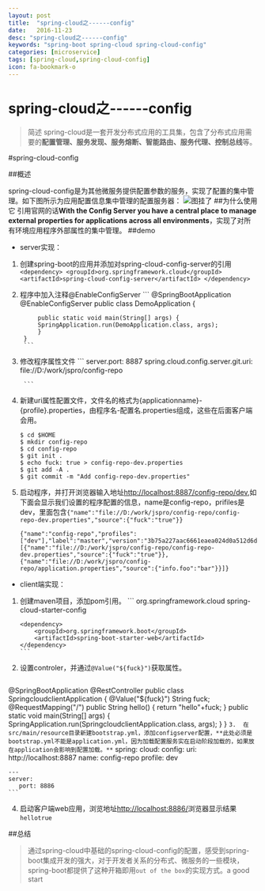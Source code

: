 ```yaml
---
layout: post
title:  "spring-cloud之------config"
date:   2016-11-23
desc: "spring-cloud之------config"
keywords: "spring-boot spring-cloud spring-cloud-config"
categories: [microservice]
tags: [spring-cloud,spring-cloud-config]
icon: fa-bookmark-o
---
```

spring-cloud之------config
========
>简述
spring-cloud是一套开发分布式应用的工具集，包含了分布式应用需要的**配置管理、服务发现、服务熔断、智能路由、服务代理、控制总线**等。

#spring-cloud-config

##概述

spring-cloud-config是为其他微服务提供配置参数的服务，实现了配置的集中管理。如下图所示为应用配置信息集中管理的配置服务器：
![图挂了](http://images2015.cnblogs.com/blog/4758/201601/4758-20160114111514319-352101707.png)
##为什么使用它
引用官网的话**With the Config Server you have a central place to manage external properties for applications across all environments**，实现了对所有环境应用程序外部属性的集中管理。
##demo
- server实现：

1. 创建spring-boot的应用并添加对spring-cloud-config-server的引用
		```
			<dependency>
				<groupId>org.springframework.cloud</groupId>
				<artifactId>spring-cloud-config-server</artifactId>
			</dependency>
		```

2. 程序中加入注释@EnableConfigServer
		```
			@SpringBootApplication
			@EnableConfigServer
			public class DemoApplication {

			public static void main(String[] args) {
			SpringApplication.run(DemoApplication.class, args);
			}
		}
		```
3. 修改程序属性文件
		```
		server.port: 8887										  spring.cloud.config.server.git.uri: file://D:/work/jspro/config-repo

		```
4. 	新建uri属性配置文件，文件名的格式为{applicationname}- {profile}.properties，由程序名-配置名.properties组成，这些在后面客户端会用。
	```
	$ cd $HOME
	$ mkdir config-repo
	$ cd config-repo
	$ git init .
	$ echo fuck: true > config-repo-dev.properties
	$ git add -A .
	$ git commit -m "Add config-repo-dev.properties"
	```
5.	启动程序，并打开浏览器输入地址[http://localhost:8887/config-repo/dev](http://localhost:8887/config-repo/dev),如下面会显示我们设置的程序配置的信息，name是config-repo，prifiles是dev，里面包含`{"name":"file://D:/work/jspro/config-repo/config-repo-dev.properties","source":{"fuck":"true"}}`
	```
	{"name":"config-repo","profiles":["dev"],"label":"master","version":"3b75a227aac6661eaea024d0a512d6d548a9339b","state":null,"propertySources":[{"name":"file://D:/work/jspro/config-repo/config-repo-dev.properties","source":{"fuck":"true"}},{"name":"file://D:/work/jspro/config-repo/application.properties","source":{"info.foo":"bar"}}]}
	```

- client端实现：

1.	创建maven项目，添加pom引用。
		```
		<dependency>
			<groupId>org.springframework.cloud</groupId>
			<artifactId>spring-cloud-starter-config</artifactId>
		</dependency>

		<dependency>
			<groupId>org.springframework.boot</groupId>
			<artifactId>spring-boot-starter-web</artifactId>
		</dependency>
		```
2.	设置controler，并通过`@Value("${fuck}")`获取属性。
	```
@SpringBootApplication
@RestController
public class SpringcloudclientApplication {
	@Value("${fuck}")
	String fuck;
	@RequestMapping("/")
	public String hello()
	{
		return "hello"+fuck;
	}
	public static void main(String[] args) {
		SpringApplication.run(SpringcloudclientApplication.class, args);
	}
}
	```
3.	在src/main/resource目录新建bootstrap.yml，添加configserver配置，**此处必须是bootstrap.yml不能是application.yml，因为加载配置服务实在启动阶段加载的，如果放在application会影响到配置加载。**
	```
	spring:
		cloud:
			config:
				uri: http://localhost:8887
			    name: config-repo
			    profile: dev

	---
    server:
	   port: 8886
	```
4.	启动客户端web应用，浏览地址[http://localhost:8886/](http://localhost:8886/)浏览器显示结果`hellotrue`

##总结
>通过spring-cloud中基础的spring-cloud-config的配置，感受到spring-boot集成开发的强大，对于开发者关系的分布式、微服务的一些模块，spring-boot都提供了这种开箱即用`out of the box`的实现方式。a good start

